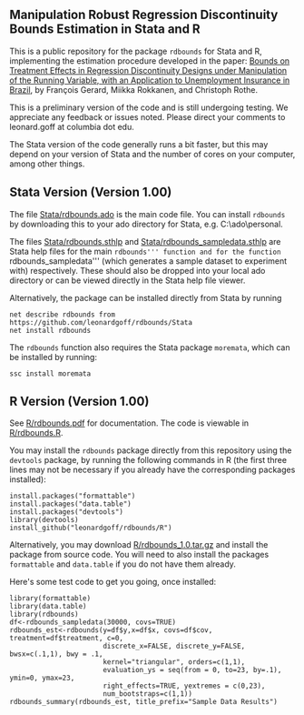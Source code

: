 ## Manipulation Robust Regression Discontinuity Bounds Estimation in Stata and R

This is a public repository for the package ```rdbounds``` for Stata and R, implementing the estimation procedure developed in the paper: [Bounds on Treatment Effects in Regression Discontinuity Designs under Manipulation of the Running Variable, with an Application to Unemployment Insurance in Brazil](http://www.nber.org/papers/w22892 "NBER Working Paper"), by François Gerard, Miikka Rokkanen, and Christoph Rothe.

This is a preliminary version of the code and is still undergoing testing. We appreciate any feedback or issues noted. Please direct your comments to leonard.goff at columbia dot edu.

The Stata version of the code generally runs a bit faster, but this may depend on your version of Stata and the number of cores on your computer, among other things.

## Stata Version (Version 1.00)

The file [Stata/rdbounds.ado](Stata/rdbounds.ado) is the main code file. You can install ```rdbounds``` by downloading this to your ado directory for Stata, e.g. C:\ado\personal.

The files [Stata/rdbounds.sthlp](Stata/rdbounds_sampledata.sthlp) and [Stata/rdbounds_sampledata.sthlp](Stata/rdbounds.sthlp) are Stata help files for the main ``rdbounds''' function and for the function ``rdbounds_sampledata''' (which generates a sample dataset to experiment with) respectively. These should also be dropped into your local ado directory or can be viewed directly in the Stata help file viewer.
 
Alternatively, the package can be installed directly from Stata by running
```
net describe rdbounds from https://github.com/leonardgoff/rdbounds/Stata
net install rdbounds
```
 
The ```rdbounds``` function also requires the Stata package ```moremata```, which can be installed by running:
```
ssc install moremata
```

## R Version (Version 1.00)

See [R/rdbounds.pdf](R/rdbounds.pdf) for documentation. The code is viewable in [R/rdbounds.R](R/rdbounds.R).

You may install the ```rdbounds``` package directly from this repository using the ```devtools``` package, by running the following commands in R (the first three lines may not be necessary if you already have the corresponding packages installed):

```{r}
install.packages("formattable")
install.packages("data.table")
install.packages("devtools")
library(devtools)
install_github("leonardgoff/rdbounds/R")
```

Alternatively, you may download [R/rdbounds_1.0.tar.gz](R/rdbounds_1.0.tar.gz) and install the package from source code. You will need to also install the packages ```formattable``` and ```data.table``` if you do not have them already.

Here's some test code to get you going, once installed:

```{r}
library(formattable)
library(data.table)
library(rdbounds)
df<-rdbounds_sampledata(30000, covs=TRUE)
rdbounds_est<-rdbounds(y=df$y,x=df$x, covs=df$cov, treatment=df$treatment, c=0,
                       discrete_x=FALSE, discrete_y=FALSE, bwsx=c(.1,1), bwy = .1,
                       kernel="triangular", orders=c(1,1),
                       evaluation_ys = seq(from = 0, to=23, by=.1), ymin=0, ymax=23,
                       right_effects=TRUE, yextremes = c(0,23),
                       num_bootstraps=c(1,1))
rdbounds_summary(rdbounds_est, title_prefix="Sample Data Results")
```